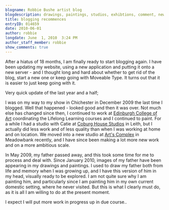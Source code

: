 ```yaml
---
blogname: Robbie Bushe artist blog
blogdescription: drawings, paintings, studios, exhibtions, comment, news as they happen to Robbie Bushe
title: blogging recommences
entryID: 014659
date: 2010-06-01
author: robbie
longdate: June  1, 2010  3:24 PM
author_staff_member: robbie
show_comments: true
---
```


<p>After a hiatus of 18 months, I am finally ready to start blogging again.  I have been updating my website, using a new application and putting it onto a new server - and I thought long and hard about whether to get rid of the blog, start a new one or keep going with Moveable Type. It turns out that it is easier to just keep going with it.</p>

<p>Very quick update of the last year and a half;</p>

<p>I was on my way to my show in Chichester in December 2009 the last time I blogged. Well that happened - looked good and then it was over. Not much else has changed since then, I continued to work at <a href="http://www.eca.ac.uk">Edinburgh College of Art</a> coordinating the Lifelong Learning courses and I continued to paint. For a while I had a studio with Catie at <a href="http://www.coburghouseartstudios.co.uk/">Coburg House Studios</a> in Leith, but I actually did less work and of less quality than when I was working at home and on location.  We moved into a new studio at <a href="http://www.artscomplex.org/">Art's Complex</a> in Meadowbank recently, and I have since been making a lot more new work and on a more ambitious scale.</p>

<p>In May 2009, my father passed away, and this took some time for me to process and deal with. Since January 2010, images of my father have been appearing in my drawings and paintings. I used to draw my father both from life and memory when I was growing up, and I have this version of him in my head, visually ready to be explored. I am not quite sure why I am painting him, and particularly since I am painting him in my own current domestic setting, where he never visited. But this is what I clearly must do, as it is all I am willing to do at the present moment.</p>

<p>I expect I will put more work in progress up in due course..</p>

